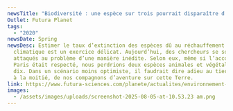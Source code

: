 ```yaml
---
newsTitle: "Biodiversité : une espèce sur trois pourrait disparaître d’ici 2070"
Outlet: Futura Planet
tags:
  - "2020"
newsDate: Spring
newsDesc: Estimer le taux d’extinction des espèces dû au réchauffement
  climatique est un exercice délicat. Aujourd’hui, des chercheurs se sont
  attaqués au problème d’une manière inédite. Selon eux, même si l’accord de
  Paris était respecté, nous perdrions deux espèces animales et végétales sur
  dix. Dans un scénario moins optimiste, il faudrait dire adieu au tiers, voire
  à la moitié, de nos compagnons d’aventure sur cette Terre.
link: https://www.futura-sciences.com/planete/actualites/environnement-biodiversite-espece-trois-pourrait-disparaitre-ici-2070-75834/#xtor%3DRSS-8
images:
  - /assets/images/uploads/screenshot-2025-08-05-at-10.53.23 am.png
---
```

